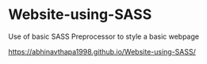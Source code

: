 # Website-using-SASS

Use of basic SASS Preprocessor to style a basic webpage

https://abhinavthapa1998.github.io/Website-using-SASS/
